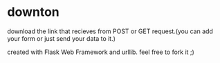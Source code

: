 # downton

download the link that recieves from POST or GET request.(you can add your form or just send your data to it.)

created with Flask Web Framework and urllib.
feel free to fork it ;)

